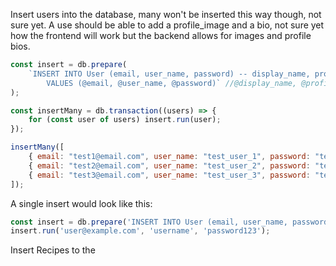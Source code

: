 Insert users into the database, many won't be inserted this way though, not sure yet. A use should be able to add a profile_image and a bio, not sure yet how the frontend will work but the backend allows for images and profile bios. 
```js
const insert = db.prepare(
    `INSERT INTO User (email, user_name, password) -- display_name, profile_image, bio, auth_method
        VALUES (@email, @user_name, @password)` //@display_name, @profile_image, @bio, @auth_method
);

const insertMany = db.transaction((users) => {
    for (const user of users) insert.run(user);
});

insertMany([
    { email: "test1@email.com", user_name: "test_user_1", password: "test1"},
    { email: "test2@email.com", user_name: "test_user_2", password: "test2" },
    { email: "test3@email.com", user_name: "test_user_3", password: "test3" },
]);
```
A single insert would look like this:
```js
const insert = db.prepare('INSERT INTO User (email, user_name, password) VALUES (?, ?, ?)');
insert.run('user@example.com', 'username', 'password123');

```

Insert Recipes to the 